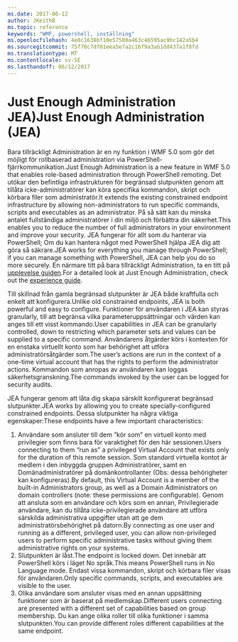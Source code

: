 ```yaml
---
ms.date: 2017-06-12
author: JKeithB
ms.topic: reference
keywords: "WMF, powershell, inställning"
ms.openlocfilehash: 4e0c1638bf10e57580a463c46595ac9bc142a5b4
ms.sourcegitcommit: 75f70c7df01eea5e7a2c16f9a3ab1dd437a1f8fd
ms.translationtype: MT
ms.contentlocale: sv-SE
ms.lasthandoff: 06/12/2017
---
```

# <a name="just-enough-administration-jea"></a><span data-ttu-id="bff2c-102">Just Enough Administration JEA)</span><span class="sxs-lookup"><span data-stu-id="bff2c-102">Just Enough Administration (JEA)</span></span>
<span data-ttu-id="bff2c-103">Bara tillräckligt Administration är en ny funktion i WMF 5.0 som gör det möjligt för rollbaserad administration via PowerShell-fjärrkommunikation.</span><span class="sxs-lookup"><span data-stu-id="bff2c-103">Just Enough Administration is a new feature in WMF 5.0 that enables role-based administration through PowerShell remoting.</span></span>  <span data-ttu-id="bff2c-104">Det utökar den befintliga infrastrukturen för begränsad slutpunkten genom att tillåta icke-administratörer kan köra specifika kommandon, skript och körbara filer som administratör.</span><span class="sxs-lookup"><span data-stu-id="bff2c-104">It extends the existing constrained endpoint infrastructure by allowing non-administrators to run specific commands, scripts and executables as an administrator.</span></span>  <span data-ttu-id="bff2c-105">På så sätt kan du minska antalet fullständiga administratörer i din miljö och förbättra din säkerhet.</span><span class="sxs-lookup"><span data-stu-id="bff2c-105">This enables you to reduce the number of full administrators in your environment and improve your security.</span></span>  <span data-ttu-id="bff2c-106">JEA fungerar för allt som du hanterar via PowerShell; Om du kan hantera något med PowerShell hjälpa JEA dig att göra så säkrare.</span><span class="sxs-lookup"><span data-stu-id="bff2c-106">JEA works for everything you manage through PowerShell; if you can manage something with PowerShell, JEA can help you do so more securely.</span></span>  <span data-ttu-id="bff2c-107">En närmare titt på bara tillräckligt Administration, ta en titt på [upplevelse guiden](http://aka.ms/JEA).</span><span class="sxs-lookup"><span data-stu-id="bff2c-107">For a detailed look at Just Enough Administration, check out the [experience guide](http://aka.ms/JEA).</span></span>

<span data-ttu-id="bff2c-108">Till skillnad från gamla begränsad slutpunkter är JEA både kraftfulla och enkelt att konfigurera.</span><span class="sxs-lookup"><span data-stu-id="bff2c-108">Unlike old constrained endpoints, JEA is both powerful and easy to configure.</span></span>  <span data-ttu-id="bff2c-109">Funktioner för användaren i JEA kan styras granularly, till att begränsa vilka parameteruppsättningar och värden kan anges till ett visst kommando.</span><span class="sxs-lookup"><span data-stu-id="bff2c-109">User capabilities in JEA can be granularly controlled, down to restricting which parameter sets and values can be supplied to a specific command.</span></span> <span data-ttu-id="bff2c-110">Användarens åtgärder körs i kontexten för en enstaka virtuellt konto som har behörighet att utföra administratörsåtgärder som.</span><span class="sxs-lookup"><span data-stu-id="bff2c-110">The user’s actions are run in the context of a one-time virtual account that has the rights to perform the administrator actions.</span></span>  <span data-ttu-id="bff2c-111">Kommandon som anropas av användaren kan loggas säkerhetsgranskning.</span><span class="sxs-lookup"><span data-stu-id="bff2c-111">The commands invoked by the user can be logged for security audits.</span></span>

<span data-ttu-id="bff2c-112">JEA fungerar genom att låta dig skapa särskilt konfigurerat begränsad slutpunkter.</span><span class="sxs-lookup"><span data-stu-id="bff2c-112">JEA works by allowing you to create specially-configured constrained endpoints.</span></span>  <span data-ttu-id="bff2c-113">Dessa slutpunkter ha några viktiga egenskaper:</span><span class="sxs-lookup"><span data-stu-id="bff2c-113">These endpoints have a few important characteristics:</span></span>

1. <span data-ttu-id="bff2c-114">Användare som ansluter till dem ”kör som” en virtuell konto med privilegier som finns bara för varaktighet för den här sessionen.</span><span class="sxs-lookup"><span data-stu-id="bff2c-114">Users connecting to them “run as” a privileged Virtual Account that exists only for the duration of this remote session.</span></span>  <span data-ttu-id="bff2c-115">Som standard virtuella kontot är medlem i den inbyggda gruppen Administratörer, samt en Domänadministratörer på domänkontrollanter (Obs: dessa behörigheter kan konfigureras).</span><span class="sxs-lookup"><span data-stu-id="bff2c-115">By default, this Virtual Account is a member of the built-in Administrators group, as well as a Domain Administrators on domain controllers (note: these permissions are configurable).</span></span> <span data-ttu-id="bff2c-116">Genom att ansluta som en användare och körs som en annan, Privilegierade användare, kan du tillåta icke-privilegierade användare att utföra särskilda administrativa uppgifter utan att ge dem administratörsbehörighet på datorn.</span><span class="sxs-lookup"><span data-stu-id="bff2c-116">By connecting as one user and running as a different, privileged user, you can allow non-privileged users to perform specific administrative tasks without giving them administrative rights on your systems.</span></span>
2. <span data-ttu-id="bff2c-117">Slutpunkten är låst.</span><span class="sxs-lookup"><span data-stu-id="bff2c-117">The endpoint is locked down.</span></span>  <span data-ttu-id="bff2c-118">Det innebär att PowerShell körs i läget No språk.</span><span class="sxs-lookup"><span data-stu-id="bff2c-118">This means PowerShell runs in No Language mode.</span></span>  <span data-ttu-id="bff2c-119">Endast vissa kommandon, skript och körbara filer visas för användaren.</span><span class="sxs-lookup"><span data-stu-id="bff2c-119">Only specific commands, scripts, and executables are visible to the user.</span></span>
3. <span data-ttu-id="bff2c-120">Olika användare som ansluter visas med en annan uppsättning funktioner som är baserat på medlemskap.</span><span class="sxs-lookup"><span data-stu-id="bff2c-120">Different users connecting are presented with a different set of capabilities based on group membership.</span></span>  <span data-ttu-id="bff2c-121">Du kan ange olika roller till olika funktioner i samma slutpunkten.</span><span class="sxs-lookup"><span data-stu-id="bff2c-121">You can provide different roles different capabilities at the same endpoint.</span></span>

